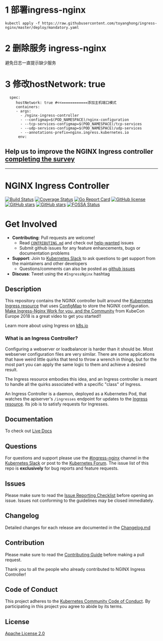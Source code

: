 



# 1 部署ingress-nginx

```
kubectl apply -f https://raw.githubusercontent.com/toyanghong/ingress-nginx/master/deploy/mandatory.yaml

```

 # 2 删除服务 ingress-nginx  
 
 避免日志一直提示缺少服务
 
 # 3 修改hostNetwork: true
 
 ``` 
   spec:
      hostNetwork: true #<<============添加主机端口模式
      containers:
      - args:
        - /nginx-ingress-controller
        - --configmap=$(POD_NAMESPACE)/nginx-configuration
        - --tcp-services-configmap=$(POD_NAMESPACE)/tcp-services
        - --udp-services-configmap=$(POD_NAMESPACE)/udp-services
        - --annotations-prefix=nginx.ingress.kubernetes.io
       env:
  ```


## Help us to improve the NGINX Ingress controller [completing the survey](https://docs.google.com/forms/d/15ULTOvYDsV920V0GWrspew4yyjEmTAi740Wr34UgKwA/viewform)

---

# NGINX Ingress Controller

[![Build Status](https://travis-ci.org/kubernetes/ingress-nginx.svg?branch=master)](https://travis-ci.org/kubernetes/ingress-nginx)
[![Coverage Status](https://codecov.io/gh/kubernetes/ingress-nginx/branch/master/graph/badge.svg)](https://codecov.io/gh/kubernetes/ingress-nginx)
[![Go Report Card](https://goreportcard.com/badge/github.com/kubernetes/ingress-nginx)](https://goreportcard.com/report/github.com/kubernetes/ingress-nginx)
[![GitHub license](https://img.shields.io/github/license/kubernetes/ingress-nginx.svg)](https://github.com/kubernetes/ingress-nginx/blob/master/LICENSE)
[![GitHub stars](https://img.shields.io/github/stars/kubernetes/ingress-nginx.svg)](https://github.com/kubernetes/ingress-nginx/stargazers)
[![GitHub stars](https://img.shields.io/badge/contributions-welcome-orange.svg)](https://github.com/kubernetes/ingress-nginx/blob/master/CONTRIBUTING.md)
[![FOSSA Status](https://app.fossa.io/api/projects/git%2Bgithub.com%2Fkubernetes%2Fingress-nginx.svg?type=shield)](https://app.fossa.io/projects/git%2Bgithub.com%2Fkubernetes%2Fingress-nginx?ref=badge_shield)

# Get Involved

- **Contributing**: Pull requests are welcome!
  - Read [`CONTRIBUTING.md`](CONTRIBUTING.md) and check out [help-wanted](https://github.com/kubernetes/ingress-nginx/labels/help%20wanted) issues
  - Submit github issues for any feature enhancements, bugs or documentation problems
- **Support**: Join to [Kubernetes Slack](http://slack.kubernetes.io/) to ask questions to get support from the maintainers and other developers
  - Questions/comments can also be posted as [github issues](https://github.com/kubernetes/ingress-nginx/issues)
- **Discuss**: Tweet using the `#IngressNginx` hashtag

## Description

This repository contains the NGINX controller built around the [Kubernetes Ingress resource](http://kubernetes.io/docs/user-guide/ingress/) that uses [ConfigMap](https://kubernetes.io/docs/tasks/configure-pod-container/configure-pod-configmap/#understanding-configmaps-and-pods) to store the NGINX configuration. [Make Ingress-Nginx Work for you, and the Community](https://youtu.be/GDm-7BlmPPg) from KubeCon Europe 2018 is a great video to get you started!!

Learn more about using Ingress on [k8s.io](http://kubernetes.io/docs/user-guide/ingress/)

### What is an Ingress Controller?

Configuring a webserver or loadbalancer is harder than it should be. Most webserver configuration files are very similar. There are some applications that have weird little quirks that tend to throw a wrench in things, but for the most part you can apply the same logic to them and achieve a desired result.

The Ingress resource embodies this idea, and an Ingress controller is meant to handle all the quirks associated with a specific "class" of Ingress.

An Ingress Controller is a daemon, deployed as a Kubernetes Pod, that watches the apiserver's `/ingresses` endpoint for updates to the [Ingress resource](https://kubernetes.io/docs/concepts/services-networking/ingress/). Its job is to satisfy requests for Ingresses.

## Documentation

To check out [Live Docs](https://kubernetes.github.io/ingress-nginx/)

## Questions

For questions and support please use the [#ingress-nginx](https://kubernetes.slack.com/messages/CANQGM8BA/) channel in the [Kubernetes Slack](http://slack.kubernetes.io/) or post to the [Kubernetes Forum](https://discuss.kubernetes.io). The issue list of this repo is **exclusively** for bug reports and feature requests.

## Issues

Please make sure to read the [Issue Reporting Checklist](https://github.com/kubernetes/ingress-nginx/blob/master/CONTRIBUTING.md#issue-reporting-guidelines) before opening an issue. Issues not conforming to the guidelines may be closed immediately.

## Changelog

Detailed changes for each release are documented in the [Changelog.md](Changelog.md)

## Contribution

Please make sure to read the [Contributing Guide](CONTRIBUTING.md) before making a pull request.

Thank you to all the people who already contributed to NGINX Ingress Controller!

## Code of Conduct

This project adheres to the [Kubernetes Community Code of Conduct](https://git.k8s.io/community/code-of-conduct.md).
By participating in this project you agree to abide by its terms.

## License

[Apache License 2.0](https://github.com/kubernetes/ingress-nginx/blob/master/LICENSE)
